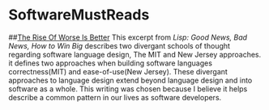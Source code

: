 # SoftwareMustReads


##[The Rise Of Worse Is Better](http://www.dreamsongs.com/RiseOfWorseIsBetter.html)
This excerpt from *Lisp: Good News, Bad News, How to Win Big* describes two divergant schools of thought regarding software language design,  The MIT and New Jersey approaches.  it defines two approaches when building software languages correctness(MIT) and ease-of-use(New Jersey).  These divergant approaches to language design extend beyond language design and into software as a whole.   This writing was chosen because I believe it helps describe a common pattern in our lives as software developers.  
